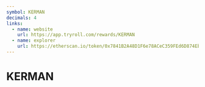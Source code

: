 ```yaml
---
symbol: KERMAN
decimals: 4
links:
  - name: website
    url: https://app.tryroll.com/rewards/KERMAN
  - name: explorer
    url: https://etherscan.io/token/0x7841B2A48D1F6e78ACeC359FEd6D874Eb8a0f63c
---
```


# KERMAN

